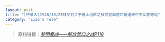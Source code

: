 ```yaml
---
layout: post
title: "[待录入]1948/10/25林罗刘关于黑山地区之敌可能向营口撤退致中央军委等电"
category: "Liao's Tele"
---
```



> 原档链接：[*黎明鏖战——解放营口之战P118*](https://www.modernhistory.org.cn/#/Detailedreading?fileCode=0001_ts_31022963&treeId=207796330&uniqTag&dirCode=364121a5e03a4e45a4790f776a70ee1f&bzId&qkTitle&imageUrl=https%3A%2F%2Fiiif.modernhistory.org.cn%2Fiiif%2F2%2F0001_ts_31022963%252F0001_ts_31022963_00122.jpg&contUrl=https%3A%2F%2Fkrwxk-prod.oss-cn-beijing.aliyuncs.com%2F0001_ts_31022963%2F0001_ts_31022963.json)
